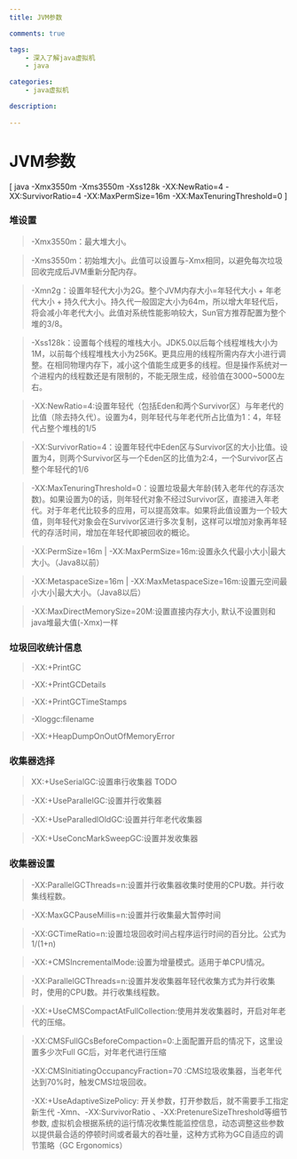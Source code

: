 ```yaml
---
title: JVM参数

comments: true    

tags: 
    - 深入了解java虚拟机
    - java

categories: 
    - java虚拟机

description:
   
---
```


# JVM参数

[ java -Xmx3550m -Xms3550m -Xss128k -XX:NewRatio=4 -XX:SurvivorRatio=4 -XX:MaxPermSize=16m -XX:MaxTenuringThreshold=0 ]

### 堆设置

> -Xmx3550m：最大堆大小。

> -Xms3550m：初始堆大小。此值可以设置与-Xmx相同，以避免每次垃圾回收完成后JVM重新分配内存。

> -Xmn2g：设置年轻代大小为2G。整个JVM内存大小=年轻代大小 + 年老代大小 + 持久代大小。持久代一般固定大小为64m，所以增大年轻代后，将会减小年老代大小。此值对系统性能影响较大，Sun官方推荐配置为整个堆的3/8。

> -Xss128k：设置每个线程的堆栈大小。JDK5.0以后每个线程堆栈大小为1M，以前每个线程堆栈大小为256K。更具应用的线程所需内存大小进行调整。在相同物理内存下，减小这个值能生成更多的线程。但是操作系统对一个进程内的线程数还是有限制的，不能无限生成，经验值在3000~5000左右。

> -XX:NewRatio=4:设置年轻代（包括Eden和两个Survivor区）与年老代的比值（除去持久代）。设置为4，则年轻代与年老代所占比值为1：4，年轻代占整个堆栈的1/5

> -XX:SurvivorRatio=4：设置年轻代中Eden区与Survivor区的大小比值。设置为4，则两个Survivor区与一个Eden区的比值为2:4，一个Survivor区占整个年轻代的1/6

> -XX:MaxTenuringThreshold=0：设置垃圾最大年龄(转入老年代的存活次数)。如果设置为0的话，则年轻代对象不经过Survivor区，直接进入年老代。对于年老代比较多的应用，可以提高效率。如果将此值设置为一个较大值，则年轻代对象会在Survivor区进行多次复制，这样可以增加对象再年轻代的存活时间，增加在年轻代即被回收的概论。

> -XX:PermSize=16m | -XX:MaxPermSize=16m:设置永久代最小大小|最大大小。（Java8以前）

> -XX:MetaspaceSize=16m | -XX:MaxMetaspaceSize=16m:设置元空间最小大小|最大大小。（Java8以后）

> -XX:MaxDirectMemorySize=20M:设置直接内存大小, 默认不设置则和java堆最大值(-Xmx)一样

### 垃圾回收统计信息

> -XX:+PrintGC

> -XX:+PrintGCDetails

> -XX:+PrintGCTimeStamps

> -Xloggc:filename

> -XX:+HeapDumpOnOutOfMemoryError

### 收集器选择

> XX:+UseSerialGC:设置串行收集器  TODO

> -XX:+UseParallelGC:设置并行收集器

> -XX:+UseParalledlOldGC:设置并行年老代收集器

> -XX:+UseConcMarkSweepGC:设置并发收集器

### 收集器设置

> -XX:ParallelGCThreads=n:设置并行收集器收集时使用的CPU数。并行收集线程数。

> -XX:MaxGCPauseMillis=n:设置并行收集最大暂停时间

> -XX:GCTimeRatio=n:设置垃圾回收时间占程序运行时间的百分比。公式为1/(1+n)

> -XX:+CMSIncrementalMode:设置为增量模式。适用于单CPU情况。

> -XX:ParallelGCThreads=n:设置并发收集器年轻代收集方式为并行收集时，使用的CPU数。并行收集线程数。

> -XX:+UseCMSCompactAtFullCollection:使用并发收集器时，开启对年老代的压缩。

> -XX:CMSFullGCsBeforeCompaction=0:上面配置开启的情况下，这里设置多少次Full GC后，对年老代进行压缩
>
> -XX:CMSInitiatingOccupancyFraction=70 :CMS垃圾收集器，当老年代达到70%时，触发CMS垃圾回收。
>
> -XX:+UseAdaptiveSizePolicy: 开关参数，打开参数后，就不需要手工指定新生代 -Xmn、-XX:SurvivorRatio 、-XX:PretenureSizeThreshold等细节参数, 虚拟机会根据系统的运行情况收集性能监控信息，动态调整这些参数以提供最合适的停顿时间或者最大的吞吐量，这种方式称为GC自适应的调节策略（GC Ergonomics）